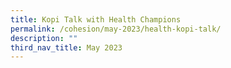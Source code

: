 ```yaml
---
title: Kopi Talk with Health Champions
permalink: /cohesion/may-2023/health-kopi-talk/
description: ""
third_nav_title: May 2023
---
```

